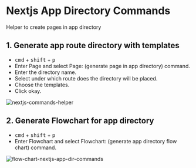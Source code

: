 # Nextjs App Directory Commands

Helper to create pages in app directory

## 1. Generate app route directory with templates

- <kbd>cmd</kbd> + <kbd>shift</kbd> + <kbd>p</kbd>
- Enter Page and select Page: (generate page in app directory) command.
- Enter the directory name.
- Select under which route does the directory will be placed.
- Choose the templates.
- Click okay.

![nextjs-commands-helper](https://user-images.githubusercontent.com/50038851/228541222-a6eb3488-4240-46a2-be08-68fa90c1f551.gif)

## 2. Generate Flowchart for app directory

- <kbd>cmd</kbd> + <kbd>shift</kbd> + <kbd>p</kbd>
- Enter Flowchart and select Flowchart: (generate app directory flow chart) command.

![flow-chart-nextjs-app-dir-commands](https://user-images.githubusercontent.com/50038851/230142205-cef9a7b8-5df6-41a9-8245-bfd3ebcfa467.gif)
